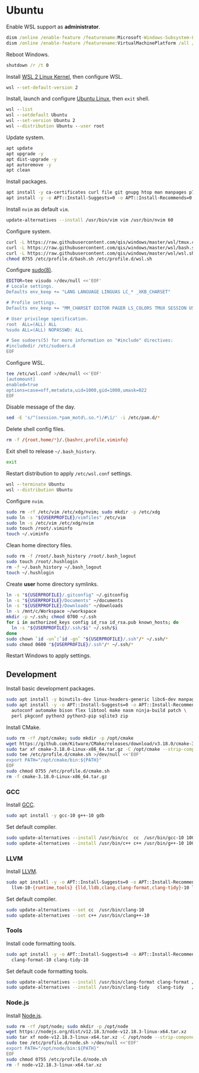# Ubuntu
Enable WSL support as **administrator**.

```cmd
dism /online /enable-feature /featurename:Microsoft-Windows-Subsystem-Linux /all /norestart
dism /online /enable-feature /featurename:VirtualMachinePlatform /all /norestart
```

Reboot Windows.

```cmd
shutdown /r /t 0
```

Install [WSL 2 Linux Kernel](https://aka.ms/wsl2kernel), then configure WSL.

```cmd
wsl --set-default-version 2
```

Install, launch and configure [Ubuntu Linux](https://aka.ms/wslstore), then `exit` shell.

```cmd
wsl --list
wsl --setdefault Ubuntu
wsl --set-version Ubuntu 2
wsl --distribution Ubuntu --user root
```

Update system.

```sh
apt update
apt upgrade -y
apt dist-upgrade -y
apt autoremove -y
apt clean
```

Install packages.

```sh
apt install -y ca-certificates curl file git gnupg htop man manpages p7zip pv pwgen sudo tmux tree wget wipe
apt install -y -o APT::Install-Suggests=0 -o APT::Install-Recommends=0 neovim imagemagick pngcrush
```

Install `nvim` as default `vim`.

```sh
update-alternatives --install /usr/bin/vim vim /usr/bin/nvim 60
```

Configure system.

```sh
curl -L https://raw.githubusercontent.com/qis/windows/master/wsl/tmux.conf -o /etc/tmux.conf
curl -L https://raw.githubusercontent.com/qis/windows/master/wsl/bash.sh -o /etc/profile.d/bash.sh
curl -L https://raw.githubusercontent.com/qis/windows/master/wsl/wsl.sh -o /etc/profile.d/wsl.sh
chmod 0755 /etc/profile.d/bash.sh /etc/profile.d/wsl.sh
```

Configure [sudo(8)](http://manpages.ubuntu.com/manpages/xenial/man8/sudo.8.html).

```sh
EDITOR=tee visudo >/dev/null <<'EOF'
# Locale settings.
Defaults env_keep += "LANG LANGUAGE LINGUAS LC_* _XKB_CHARSET"

# Profile settings.
Defaults env_keep += "MM_CHARSET EDITOR PAGER LS_COLORS TMUX SESSION USERPROFILE"

# User privilege specification.
root  ALL=(ALL) ALL
%sudo ALL=(ALL) NOPASSWD: ALL

# See sudoers(5) for more information on "#include" directives:
#includedir /etc/sudoers.d
EOF
```

Configure WSL.

```sh
tee /etc/wsl.conf >/dev/null <<'EOF'
[automount]
enabled=true
options=case=off,metadata,uid=1000,gid=1000,umask=022
EOF
```

Disable message of the day.

```sh
sed -E 's/^(session.*pam_motd\.so.*)/#\1/' -i /etc/pam.d/*
```

Delete shell config files.

```sh
rm -f /{root,home/*}/.{bashrc,profile,viminfo}
```

Exit shell to release `~/.bash_history`.

```sh
exit
```

Restart distribution to apply `/etc/wsl.conf` settings.

```cmd
wsl --terminate Ubuntu
wsl --distribution Ubuntu
```

Configure `nvim`.

```sh
sudo rm -rf /etc/vim /etc/xdg/nvim; sudo mkdir -p /etc/xdg
sudo ln -s "${USERPROFILE}/vimfiles" /etc/vim
sudo ln -s /etc/vim /etc/xdg/nvim
sudo touch /root/.viminfo
touch ~/.viminfo
```

Clean home directory files.

```sh
sudo rm -f /root/.bash_history /root/.bash_logout
sudo touch /root/.hushlogin
rm -f ~/.bash_history ~/.bash_logout
touch ~/.hushlogin
```

Create **user** home directory symlinks.

```sh
ln -s "${USERPROFILE}/.gitconfig" ~/.gitconfig
ln -s "${USERPROFILE}/Documents" ~/documents
ln -s "${USERPROFILE}/Downloads" ~/downloads
ln -s /mnt/c/Workspace ~/workspace
mkdir -p ~/.ssh; chmod 0700 ~/.ssh
for i in authorized_keys config id_rsa id_rsa.pub known_hosts; do
  ln -s "${USERPROFILE}/.ssh/$i" ~/.ssh/$i
done
sudo chown `id -un`:`id -gn` "${USERPROFILE}/.ssh"/* ~/.ssh/*
sudo chmod 0600 "${USERPROFILE}/.ssh"/* ~/.ssh/*
```

Restart Windows to apply settings.

## Development
Install basic development packages.

```sh
sudo apt install -y binutils-dev linux-headers-generic libc6-dev manpages-dev
sudo apt install -y -o APT::Install-Suggests=0 -o APT::Install-Recommends=0 \
  autoconf automake bison flex libtool make nasm ninja-build patch \
  perl pkgconf python3 python3-pip sqlite3 zip
```

Install CMake.

```sh
sudo rm -rf /opt/cmake; sudo mkdir -p /opt/cmake
wget https://github.com/Kitware/CMake/releases/download/v3.18.0/cmake-3.18.0-Linux-x86_64.tar.gz
sudo tar xf cmake-3.18.0-Linux-x86_64.tar.gz -C /opt/cmake --strip-components=1
sudo tee /etc/profile.d/cmake.sh >/dev/null <<'EOF'
export PATH="/opt/cmake/bin:${PATH}"
EOF
sudo chmod 0755 /etc/profile.d/cmake.sh
rm -f cmake-3.18.0-Linux-x86_64.tar.gz
```

### GCC
Install [GCC](https://gcc.gnu.org/).

```sh
sudo apt install -y gcc-10 g++-10 gdb
```

Set default compiler.

```sh
sudo update-alternatives --install /usr/bin/cc  cc  /usr/bin/gcc-10 100
sudo update-alternatives --install /usr/bin/c++ c++ /usr/bin/g++-10 100
```

### LLVM
Install [LLVM](https://llvm.org/).

```sh
sudo apt install -y -o APT::Install-Suggests=0 -o APT::Install-Recommends=0 \
  llvm-10-{runtime,tools} {lld,lldb,clang,clang-format,clang-tidy}-10 libc++{,abi}-10-dev
```

Set default compiler.

```sh
sudo update-alternatives --set cc  /usr/bin/clang-10
sudo update-alternatives --set c++ /usr/bin/clang++-10
```

### Tools
Install code formatting tools.

```sh
sudo apt install -y -o APT::Install-Suggests=0 -o APT::Install-Recommends=0 \
  clang-format-10 clang-tidy-10
```

Set default code formatting tools.

```sh
sudo update-alternatives --install /usr/bin/clang-format clang-format /usr/bin/clang-format-10 100
sudo update-alternatives --install /usr/bin/clang-tidy   clang-tidy   /usr/bin/clang-tidy-10   100
```

### Node.js
Install [Node.js](https://nodejs.org/).

```sh
sudo rm -rf /opt/node; sudo mkdir -p /opt/node
wget https://nodejs.org/dist/v12.18.3/node-v12.18.3-linux-x64.tar.xz
sudo tar xf node-v12.18.3-linux-x64.tar.xz -C /opt/node --strip-components=1
sudo tee /etc/profile.d/node.sh >/dev/null <<'EOF'
export PATH="/opt/node/bin:${PATH}"
EOF
sudo chmod 0755 /etc/profile.d/node.sh
rm -f node-v12.18.3-linux-x64.tar.xz
```
